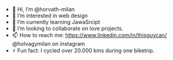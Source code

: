 - 👋 Hi, I’m @horvath-milan
- 👀 I’m interested in web design
- 🌱 I’m currently learning JawaSrcipt
- 💞️ I’m looking to collaborate on love projects.
- 📫 How to reach me: https://www.linkedin.com/in/thisguycan/ @holvagymilan on instagram
- ⚡ Fun fact: I cycled over 20.000 kms during one biketrip.

<!---
horvath-milan/horvath-milan is a ✨ special ✨ repository because its `README.md` (this file) appears on your GitHub profile.
You can click the Preview link to take a look at your changes.
--->
